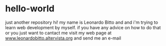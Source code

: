 # hello-world
just another repository
hi! my name is Leonardo Bitto and and i'm trying to learn web development by myself. if you have any advice on how to do that or you just want to cantact me visit my web page at www.leonardobitto.altervista.org and send me an e-mail
